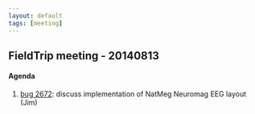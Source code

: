 ```yaml
---
layout: default
tags: [meeting]
---
```


## FieldTrip meeting - 20140813

#### Agenda

 1.  [bug 2672](http://bugzilla.fieldtriptoolbox.org/show_bug.cgi?id=2672): discuss implementation of NatMeg Neuromag EEG layout (Jim)

